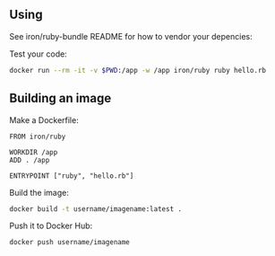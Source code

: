 
## Using

See iron/ruby-bundle README for how to vendor your depencies:

Test your code:

```sh
docker run --rm -it -v $PWD:/app -w /app iron/ruby ruby hello.rb
```

## Building an image

Make a Dockerfile:

```
FROM iron/ruby

WORKDIR /app
ADD . /app

ENTRYPOINT ["ruby", "hello.rb"]
```

Build the image:

```sh
docker build -t username/imagename:latest .
```

Push it to Docker Hub:

```sh
docker push username/imagename
```
